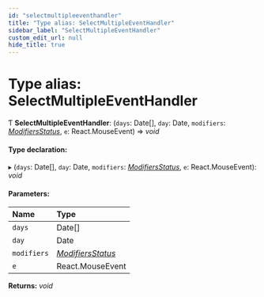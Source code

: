 ```yaml
---
id: "selectmultipleeventhandler"
title: "Type alias: SelectMultipleEventHandler"
sidebar_label: "SelectMultipleEventHandler"
custom_edit_url: null
hide_title: true
---
```


# Type alias: SelectMultipleEventHandler

Ƭ **SelectMultipleEventHandler**: (`days`: Date[], `day`: Date, `modifiers`: [*ModifiersStatus*](modifiersstatus.md), `e`: React.MouseEvent) => *void*

#### Type declaration:

▸ (`days`: Date[], `day`: Date, `modifiers`: [*ModifiersStatus*](modifiersstatus.md), `e`: React.MouseEvent): *void*

#### Parameters:

Name | Type |
:------ | :------ |
`days` | Date[] |
`day` | Date |
`modifiers` | [*ModifiersStatus*](modifiersstatus.md) |
`e` | React.MouseEvent |

**Returns:** *void*
